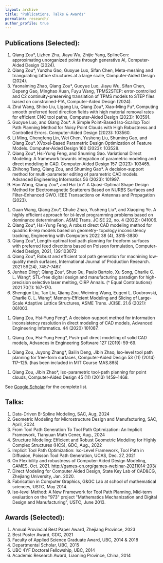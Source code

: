 ```yaml
---
layout: archive
title: "Publications, Talks & Awards"
permalink: research/
author_profile: true
---
```

<!-- 
Theses
====
1. Variational direct modeling for computer-aided design, Ph.D. degree, The University of British Columbia.

1. Conformal geometry-based tool path planning for point clouds, Master's degree, University of Chinese Academy of Sciences. (In Chinese)
-->

## Publications (Selected):
1. Qiang Zou\*, Lizhen Zhu, Jiayu Wu, Zhijie Yang, SplineGen: approximating unorganized points through generative AI, Computer-Aided Design (2024).
1. Qiang Zou\*, Yunzhu Gao, Guoyue Luo, Sifan Chen, Meta-meshing and triangulating lattice structures at a large scale, Computer-Aided Design (2024).
1. Yaonaiming Zhao, Qiang Zou\*, Guoyue Luo, Jiayu Wu, Sifan Chen, Depeng Gao, Minghao Xuan, Fuyu Wang, TPMS2STEP: error-controlled and C2 continuity-preserving translation of TPMS models to STEP files based on constrained-PIA, Computer-Aided Design (2024).
1. Zirui Wang, Shibo Liu, Ligang Liu, Qiang Zou\*, Xiao-Ming Fu\*, Computing smooth preferred feed direction fields with high material removal rates for efficient CNC tool paths, Computer-Aided Design (2023): 103591.
1. Guoyue Luo, and Qiang Zou*. A Simple Point-Based Iso-Scallop Tool Path Planning Method for Noisy Point Clouds with High Robustness and Controlled Errors. Computer-Aided Design (2023): 103560.
1. Li Ming, Chengfeng Lin, Wei Chen, Yusheng Liu, Shuming Gao, and Qiang Zou*. XVoxel-Based Parametric Design Optimization of Feature Models. Computer-Aided Design 160 (2023): 103528.
1. Qiang Zou*, Hsi-Yung Feng, and Shuming Gao. Variational Direct Modeling: A framework towards integration of parametric modeling and direct modeling in CAD. Computer-Aided Design 157 (2023): 103465.
1. Zhihong Tang, Qiang Zou, and Shuming Gao*. A decision-support method for multi-parameter editing of parametric CAD models. Advanced Engineering Informatics 56 (2023): 101997.
1. Han Wang, Qiang Zou\*, and Hai Lin\*. A Quasi-Optimal Shape Design Method for Electromagnetic Scatterers Based on NURBS Surfaces and Filter-Enhanced GWO. IEEE Transactions on Antennas and Propagation (2023).
<!-- 1. Jincheng Mei, Qiang Zou. 3D CAD: Historical Development and Trends. CCF Communications (2023):10. -->
<!-- 1. Ziheng Bao, Wu liu, and Qiang Zou\*. Parallel Inverse Evaluation of NURBS Surfaces Based on Matrix Representation. Journal of Computer-Aided Design & Computer Graphics (2023):35. -->
<!-- 1. Yimin Feng, Chenchu Zhou, Qiang Zou\*, Yusheng Liu\*, Jiyuan Lyu, Xinfeng Wu. A goal-based approach for modeling and simulation of different types of system-of-systems. Journal of Systems Engineering and Electronics (2023):34(3), 627-640. -->
<!-- 1. Yimin Feng, Qiang Zou\*, Chenchu Zhou, Yusheng Liu\*, Qibo Peng. Ontology-Based Architecture Process of System-of-Systems: From Capability Development to Operational Modeling. Journal of Systems Engineering and Electronics (2023):13(9), 5419. -->
<!-- 1. Qiang Zou*. A note on solid modeling: history, state of the art, future. Journal of Graphics, 2022, 43(6): 987-1001. -->
<!-- 1. MA Hong-yu , SHEN Li-yong*, JIANG Xin , ZOU Qiang , YUAN Chun-ming. A survey of path planning and feedrate interpolation in computer numerical control. Journal of Graphics, 2022, 43(6): 967-986. -->
1. Guan Wang, Qiang Zou\*, Chuke Zhao, Yusheng Liu\*, and Xiaoping Ye. A highly efficient approach for bi-level programming problems based on dominance determination. ASME Trans.  JCISE 22, no. 4 (2022): 041006.
1. Qiang Zou*, Hsi-Yung Feng, A robust direct CAD modeling method for quadric B-rep models based on geometry- topology inconsistency tracking, Engineering with Computers 2022 38 (4), 3815-3830
1. Qiang Zou*, Length-optimal tool path planning for freeform surfaces with preferred feed directions based on Poisson formulation, Computer-Aided Design, 2021, 139:103072
1. Qiang Zou*, Robust and efficient tool path generation for machining low-quality mesh surfaces, International Journal of Production Research. 2021 59(24), 7457-7467.
1. Junhao Ding^, Qiang Zou^, Shuo Qu, Paulo Bartolo, Xu Song, Charlie C. L. Wang*, STL-free digital design and manufacturing paradigm for high-precision selective laser melting, CIRP Annals. (^ Equal Contributions) 2021 70(1): 167-170.
1. Shengjun Liu, Tao Liu, Qiang Zou, Weiming Wang, Eugeni L. Doubrovski, Charlie C. L. Wang*, Memory-Efficient Modeling and Slicing of Large-Scale Adaptive Lattice Structures, ASME Trans. JCISE. 21.6 (2021): 061003.
<!-- 1. Cheng Su, Xin Jiang*, Guanying Huo, Qiang Zou, Zhiming Zheng, Hsi-Yung Feng, Accurate model construction of deformed aero-engine blades for remanufacturing, International Journal of Advanced Manufacturing Technology. 106 (2020) 3239-3251. -->
1. Qiang Zou, Hsi-Yung Feng*, A decision-support method for information inconsistency resolution in direct modeling of CAD models, Advanced Engineering Informatics. 44 (2020) 101087.
<!-- 1. Qiang Zou, Hsi-Yung Feng*, Variational B-rep model analysis for direct modeling using geometric perturbation, Journal of Computational Design and Engineering. 6 (4) (2019) 606-616. -->
1. Qiang Zou, Hsi-Yung Feng*, Push-pull direct modeling of solid CAD models, Advances in Engineering Software 127 (2019): 59-69.
<!-- 1. Jibin Zhao*, Qiang Zou, Lun Li, Bo Zhou, Tool path planning based on conformal parameterization for meshes, Chinese Journal of Aeronautics 28 (5) (2015) 1555–1563. -->
1. Qiang Zou, Juyong Zhang*, Bailin Deng, Jibin Zhao, Iso-level tool path planning for free-form surfaces, Computer-Aided Design 53 (11) (2014) 117–125. (has been included in MIT Course MAS.865)
<!-- 1. Qiang Zou, Jibin Zhao*, Yanguo Zhao, Guangbao Liu, Haiyang Jin, Geodesic based conformal mesh parameterization, Proceedings of SPIE, Fifth International Conference on Graphics and Image Processing. 2014. -->
1. Qiang Zou, Jibin Zhao*, Iso-parametric tool-path planning for point clouds, Computer-Aided Design 45 (11) (2013) 1459–1468.
<!-- 1. Jibin Zhao*, Bo Zhong, Qiang Zou, Honjun Liu, Tool orientation planning for five-axis CNC machining of open free-form surfaces. Journal of Systems Science and Complexity 26 (5) (2013) 667–675. -->
<!-- 15. Jibin Zhao, Qiang Zou, Dianhai Liu, Lun Li, CNC trajectory generation for triangle meshes based on conformal parametrization, CN104570928A. 2015. (Chinese Patent) -->

See [Google Scholar](https://scholar.google.com/citations?user=9FwFNqAAAAAJ&hl=en) for the complete list.


## Talks:
1. Data-Driven B-Spline Modeling, SAC, Aug, 2024
1. Geometric Modeling for Microstructure Design and Manufacturing, SAC, April, 2024
1. From Tool Path Generation To Tool Path Optimization: An Implicit Framework, Tianyuan Math Cener, Aug., 2024
1. Structure Modeling: Efficient and Robust Geometric Modeling for Highly Complex Structures (HCS), GDC, Aug., 2022
1. Implicit Tool Path Optimization: Iso-Level Framework, Tool Path in Diffusion, Poisson Tool Path Generation, UCAS, Dec. 27, 2021
1. On Flexibility and robustness of Computer-Aided Design Modeling, GAMES, Oct. 2021. http://games-cn.org/games-webinar-20211014-203/
1. Direct Modeling for Computer Aided Design, State Key Lab of CAD&CG, Zhejiang University, Jan. 2020.
1. Fabrication in Computer Graphics, G&GC Lab at school of mathematical sciences, USTC, May 2014.
1. Iso-level Method: A New Framework for Tool Path Planning, Mid-term evaluation on the "973" project "Mathematics Mechanization and Digital Design and Manufacturing", USTC, June 2013.


## Awards (Selected):
1. Annual Provincial Best Paper Award, Zhejiang Province, 2023
1. Best Poster Award, GDC, 2021
1. Faculty of Applied Science Graduate Award, UBC, 2014 & 2018
1. Departmental Scholar, UBC, 2015
1. UBC 4YF Doctoral Fellowship, UBC, 2014
1. Academic Research Award, Liaoning Province, China, 2014


<!-- Applications (Selected)
====
1. Academic Research Award, Liaoning Province, China, 2014

1. Academic Research Award, Liaoning Province, China, 2014

1. Academic Research Award, Liaoning Province, China, 2014
-->

<!-- {% include base_path %}

{% for post in site.publications reversed %}
  {% include archive-single.html %}
{% endfor %} -->
